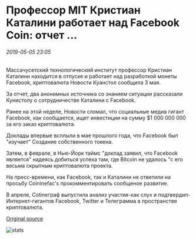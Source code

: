 # Профессор MIT Кристиан Каталини работает над Facebook Coin: отчет ...

###### 2019-05-05 23:05

Массачусетский технологический институт профессор Кристиан Каталини находится в отпуске и работает над разработкой монеты Facebook, криптовалюта Новости Куанстол сообщила 3 мая.

За отчет, два анонимных источника со знанием ситуации рассказали Кунистолу о сотрудничестве Каталини с Facebook.

Ранее на этой неделе, Новости сломал, что социальные медиа гигант Facebook, как сообщается, ищет инвестиции на сумму $1 000 000 000 за его заказ криптовалюта.

Доклады впервые всплыли в мае прошлого года, что Facebook был "изучает" Создание собственного токена.

Затем, в феврале, в Нью-Йорк таймс "доклад заявил, что Facebook является" надеясь добиться успеха там, где Bitcoin не удалось "с его весьма скрытным криптовалюта проекта.

На пресс-времени, как Facebook, так и Каталини не ответили на просьбу Coininefac's прокомментировать сообщеное развитие.

В апреле, Cotineграф выпустила анализ участия-как слух и подтвердил-Интернет-гигантов Facebook, Twitter и Телеграмма в пространстве криптовалюта.

[Original source](https://cointelegraph.com/news/mit-professor-christian-catalini-is-working-on-facebook-coin-report)

![stats](https://c.statcounter.com/11760860/0/a89fa40b/1/ "stats")